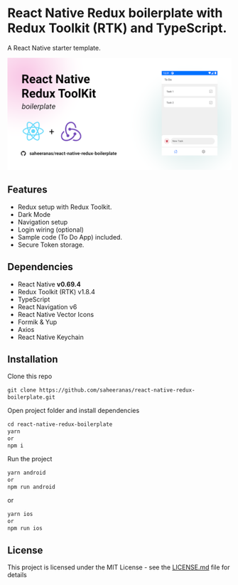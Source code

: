 <!--
  Title: React Native Redux Boilerplate
  Description: A starter template for React Native with Redux Toolkit
  Author: saheeranas
  -->

# React Native Redux boilerplate with Redux Toolkit (RTK) and TypeScript.

A React Native starter template.

<kbd>
  <img src="demo/assets/react-native-redux-boilerplate-saheer-anas.png?raw=true"> 
</kbd>

## Features

- Redux setup with Redux Toolkit.
- Dark Mode
- Navigation setup
- Login wiring (optional)
- Sample code (To Do App) included.
- Secure Token storage.

## Dependencies

- React Native **v0.69.4**
- Redux Toolkit (RTK) v1.8.4
- TypeScript
- React Navigation v6
- React Native Vector Icons
- Formik & Yup
- Axios
- React Native Keychain

## Installation

Clone this repo

```
git clone https://github.com/saheeranas/react-native-redux-boilerplate.git
```

Open project folder and install dependencies

```
cd react-native-redux-boilerplate
yarn
or
npm i
```

Run the project

```
yarn android
or
npm run android
```

or

```
yarn ios
or
npm run ios
```

## License

This project is licensed under the MIT License - see the [LICENSE.md](LICENSE) file for details
